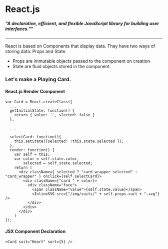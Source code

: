 # React.js
##### "A declarative, efficient, and flexible JavaScript library for building user interfaces.""

------

React is based on Components that display data. They have two ways of storing data: Props and State. 
- Props are immutable objects passed to the component on creation
- State are fluid objects stored in the component. 

### Let's make a Playing Card.


#### React.js Render Component

    var Card = React.createClass({
      ...
      getInitialState: function() {
        return { value: '', slected: false }
      },

      ...

      selectCard: function(){
        this.setState({selected: !this.state.selected });
      },
      render: function() {
        var self = this;
        var color = self.state.color,
            selected = self.state.selected;
        return (
          <div className={ selected ? "card_wrapper selected" : "card_wrapper" } onClick={self.selectCard}>
            <div className={"card " + color}>
              <div className="face">
                <span className="value">{self.state.value}</span>
                <InlineSVG src={"/img/suits/" + self.props.suit + ".svg"} />
              </div>
            </div>
          </div>
        )
    });  

#### JSX Component Declaration

    <Card suit="Heart" sort={5} />
